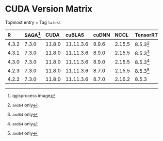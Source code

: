 # CUDA Version Matrix

Topmost entry = Tag `latest`

| R     | SAGA[^2] | CUDA   | cuBLAS    | cuDNN | NCCL   | TensorRT  | Linux distro |
|:------|:---------|:-------|:----------|:------|:-------|:----------|:-------------|
| 4.3.2 | 7.3.0    | 11.8.0 | 11.11.3.6 | 8.9.6 | 2.15.5 | 8.5.3[^1] | Ubuntu 22.04 |
| 4.3.1 | 7.3.0    | 11.8.0 | 11.11.3.6 | 8.9.0 | 2.15.5 | 8.5.3[^1] | Ubuntu 22.04 |
| 4.3.0 | 7.3.0    | 11.8.0 | 11.11.3.6 | 8.9.0 | 2.15.5 | 8.5.3[^1] | Ubuntu 22.04 |
| 4.2.3 | 7.3.0    | 11.8.0 | 11.11.3.6 | 8.7.0 | 2.15.5 | 8.5.3[^1] | Ubuntu 22.04 |
| 4.2.2 | 7.3.0    | 11.8.0 | 11.11.3.6 | 8.7.0 | 2.16.2 | 8.5.3     | Ubuntu 20.04 |

[^1]: `amd64` only  
[^2]: qgisprocess image
